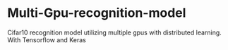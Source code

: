 # Multi-Gpu-recognition-model
Cifar10 recognition model utilizing multiple gpus with distributed learning. With Tensorflow and Keras
